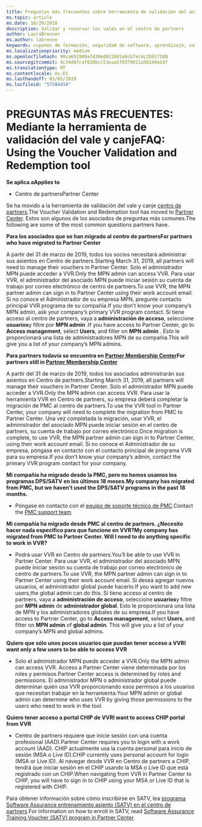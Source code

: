 ```yaml
---
title: Preguntas más frecuentes sobre herramienta de validación del asiento | Centro de partners
ms.topic: article
ms.date: 10/29/2018
description: Validar y reservar los vales en el centro de partners
author: LauraBrenner
ms.author: labrenne
keywords: cupones de formación, seguridad de software, aprendizaje, validación los cupones, asiento de reserva
ms.localizationpriority: medium
ms.openlocfilehash: 98ca652900afd38ed022801a9cb7ec4c2b917180
ms.sourcegitcommit: 4c34d6fcaf020bcc53eaa5f0379011a56149a14f
ms.translationtype: MT
ms.contentlocale: es-ES
ms.lasthandoff: 03/05/2019
ms.locfileid: "57584458"
---
```

# <a name="faq-using-the-voucher-validation-and-redemption-tool"></a><span data-ttu-id="d20fb-104">PREGUNTAS MÁS FRECUENTES: Mediante la herramienta de validación del vale y canje</span><span class="sxs-lookup"><span data-stu-id="d20fb-104">FAQ: Using the Voucher Validation and Redemption tool</span></span> 

<span data-ttu-id="d20fb-105">**Se aplica a**</span><span class="sxs-lookup"><span data-stu-id="d20fb-105">**Applies to**</span></span>

- <span data-ttu-id="d20fb-106">Centro de partners</span><span class="sxs-lookup"><span data-stu-id="d20fb-106">Partner Center</span></span>

<span data-ttu-id="d20fb-107">Se ha movido a la herramienta de validación del vale y canje [centro de partners](https://partner.microsoft.com/en-us/pcv/dashboard/overview).</span><span class="sxs-lookup"><span data-stu-id="d20fb-107">The Voucher Validation and Redemption tool has moved to [Partner Center](https://partner.microsoft.com/en-us/pcv/dashboard/overview).</span></span> <span data-ttu-id="d20fb-108">Estos son algunos de los asociados de preguntas más comunes.</span><span class="sxs-lookup"><span data-stu-id="d20fb-108">The following are some of the most common questions partners have.</span></span> 

<span data-ttu-id="d20fb-109">**Para los asociados que se han migrado al centro de partners**</span><span class="sxs-lookup"><span data-stu-id="d20fb-109">**For partners who have migrated to Partner Center**</span></span>

 <span data-ttu-id="d20fb-110">A partir del 31 de marzo de 2019, todos los socios necesitará administrar sus asientos en Centro de partners.</span><span class="sxs-lookup"><span data-stu-id="d20fb-110">Starting March 31, 2019, all partners will need to manage their vouchers in Partner Center.</span></span> <span data-ttu-id="d20fb-111">Solo el administrador MPN puede acceder a VVR.</span><span class="sxs-lookup"><span data-stu-id="d20fb-111">Only the MPN admin can access VVR.</span></span> <span data-ttu-id="d20fb-112">Para usar VVR, el administrador del asociado MPN puede iniciar sesión su cuenta de trabajo por correo electrónico de centro de partners.</span><span class="sxs-lookup"><span data-stu-id="d20fb-112">To use VVR, the MPN partner admin can sign in to Partner Center using their work account email.</span></span> <span data-ttu-id="d20fb-113">Si no conoce el Administrador de su empresa MPN, pregunte contacto principal VVR programa de su compañía.</span><span class="sxs-lookup"><span data-stu-id="d20fb-113">If you don’t know your company’s MPN admin, ask your company’s primary VVR program contact.</span></span>  <span data-ttu-id="d20fb-114">Si tiene acceso al centro de partners, vaya a **administración de acceso**, seleccione **usuarios**y filtre por **MPN admin** .</span><span class="sxs-lookup"><span data-stu-id="d20fb-114">If you have access to Partner Center, go to **Access management**, select **Users**, and filter on **MPN admin** .</span></span> <span data-ttu-id="d20fb-115">Esto le proporcionará una lista de administradores MPN de su compañía.</span><span class="sxs-lookup"><span data-stu-id="d20fb-115">This will give you a list of your company’s MPN admins.</span></span>  

<span data-ttu-id="d20fb-116">**Para partners todavía se encuentra en [Partner Membership Center](https://partner.microsoft.com/)**</span><span class="sxs-lookup"><span data-stu-id="d20fb-116">**For partners still in [Partner Membership Center](https://partner.microsoft.com/)**</span></span>

<span data-ttu-id="d20fb-117">A partir del 31 de marzo de 2019, todos los asociados administrarán sus asientos en Centro de partners.</span><span class="sxs-lookup"><span data-stu-id="d20fb-117">Starting March 31, 2019, all partners will manage their vouchers in Partner Center.</span></span> <span data-ttu-id="d20fb-118">Solo el administrador MPN puede acceder a VVR.</span><span class="sxs-lookup"><span data-stu-id="d20fb-118">Only the MPN admin can access VVR.</span></span> <span data-ttu-id="d20fb-119">Para usar la herramienta VVR en Centro de partners, su empresa deberá completar la migración de PMC al centro de partners.</span><span class="sxs-lookup"><span data-stu-id="d20fb-119">To use the VVR tool in Partner Center, your company will need to complete the migration from PMC to Partner Center.</span></span> <span data-ttu-id="d20fb-120">Una vez completada la migración, usar VVR, el administrador del asociado MPN puede iniciar sesión en el centro de partners, su cuenta de trabajo por correo electrónico.</span><span class="sxs-lookup"><span data-stu-id="d20fb-120">Once migration is complete, to use VVR, the MPN partner admin can sign in to Partner Center, using their work account email.</span></span> <span data-ttu-id="d20fb-121">Si no conoce el Administrador de su empresa, póngase en contacto con el contacto principal de programa VVR para su empresa.</span><span class="sxs-lookup"><span data-stu-id="d20fb-121">If you don’t know your company’s admin, contact the primary VVR program contact for your company.</span></span>  


<span data-ttu-id="d20fb-122">**Mi compañía ha migrado desde la PMC, pero no hemos usamos los programas DPS/SATV en los últimos 18 meses.**</span><span class="sxs-lookup"><span data-stu-id="d20fb-122">**My company has migrated from PMC, but we haven’t used the DPS/SATV programs in the past 18 months.**</span></span>

- <span data-ttu-id="d20fb-123">Póngase en contacto con el [equipo de soporte técnico de PMC](mailto:proghelp@microsoft.com).</span><span class="sxs-lookup"><span data-stu-id="d20fb-123">Contact the [PMC support team](mailto:proghelp@microsoft.com).</span></span> 


<span data-ttu-id="d20fb-124">**Mi compañía ha migrado desde PMC al centro de partners. ¿Necesito hacer nada específico para que funcione en VVR?**</span><span class="sxs-lookup"><span data-stu-id="d20fb-124">**My company has migrated from PMC to Partner Center. Will I need to do anything specific to work in VVR?**</span></span> 

- <span data-ttu-id="d20fb-125">Podrá usar VVR en Centro de partners.</span><span class="sxs-lookup"><span data-stu-id="d20fb-125">You’ll be able to use VVR in Partner Center.</span></span>  <span data-ttu-id="d20fb-126">Para usar VVR, el administrador del asociado MPN puede iniciar sesión su cuenta de trabajo por correo electrónico de centro de partners.</span><span class="sxs-lookup"><span data-stu-id="d20fb-126">To use VVR, the MPN partner admin can sign in to Partner Center using their work account email.</span></span> <span data-ttu-id="d20fb-127">Si desea agregar nuevos usuarios, el administrador global puede hacerlo.</span><span class="sxs-lookup"><span data-stu-id="d20fb-127">If you want to add new users,the global admin can do this.</span></span> <span data-ttu-id="d20fb-128">Si tiene acceso al centro de partners, vaya a **administración de acceso**, seleccione **usuarios**y filtre por **MPN admin** de **administrador global**. Esto le proporcionará una lista de MPN y los administradores globales de su empresa.</span><span class="sxs-lookup"><span data-stu-id="d20fb-128">If you have access to Partner Center, go to **Access management**, select **Users**, and filter on **MPN admin** of **global admin**. This will give you a list of your company’s MPN and global admins.</span></span>  

<span data-ttu-id="d20fb-129">**Quiero que sólo unos pocos usuarios que puedan tener acceso a VVR**</span><span class="sxs-lookup"><span data-stu-id="d20fb-129">**I want only a few users to be able to access VVR**</span></span>

- <span data-ttu-id="d20fb-130">Solo el administrador MPN puede acceder a VVR.</span><span class="sxs-lookup"><span data-stu-id="d20fb-130">Only the MPN admin can access VVR.</span></span> <span data-ttu-id="d20fb-131">Acceso a Partner Center viene determinada por los roles y permisos.</span><span class="sxs-lookup"><span data-stu-id="d20fb-131">Partner Center access is determined by roles and permissions.</span></span> <span data-ttu-id="d20fb-132">El administrador MPN o administrador global puede determinar quién usa VVR proporcionando esos permisos a los usuarios que necesitan trabajar en la herramienta.</span><span class="sxs-lookup"><span data-stu-id="d20fb-132">Your MPN admin or global admin can determine who uses VVR by giving those permissions to the users who need to work in the tool.</span></span>

<span data-ttu-id="d20fb-133">**Quiero tener acceso a portal CHIP de VVR**</span><span class="sxs-lookup"><span data-stu-id="d20fb-133">**I want to access CHIP portal from VVR**</span></span>

- <span data-ttu-id="d20fb-134">Centro de partners requiere que inicie sesión con una cuenta profesional (AAD).</span><span class="sxs-lookup"><span data-stu-id="d20fb-134">Partner Center requires you to login with a work account (AAD).</span></span>  <span data-ttu-id="d20fb-135">CHIP actualmente usa la cuenta personal para inicio de sesión (MSA o Live ID).</span><span class="sxs-lookup"><span data-stu-id="d20fb-135">CHIP currently uses personal account for login (MSA or Live ID).</span></span>  <span data-ttu-id="d20fb-136">Al navegar desde VVR en Centro de partners a CHIP, tendrá que iniciar sesión en el CHIP usando la MSA o Live ID que está registrado con un CHIP.</span><span class="sxs-lookup"><span data-stu-id="d20fb-136">When navigating from VVR in Partner Center to CHIP, you will have to sign in to CHIP using your MSA or Live ID that is registered with CHIP.</span></span>

<span data-ttu-id="d20fb-137">Para obtener información sobre cómo inscribirse en SATV, lea [programa Software Assurance entrenamiento asiento (SATV) en el centro de partners](software-assurance-satv.md).</span><span class="sxs-lookup"><span data-stu-id="d20fb-137">For information on how to enroll in SATV, read [Software Assurance Training Voucher (SATV) program in Partner Center](software-assurance-satv.md).</span></span>
 <!--
For information on how to enroll in Software Assurance DPS programs, read [Software Assurance programs in Partner Center](software-assurance-dps.md).-->